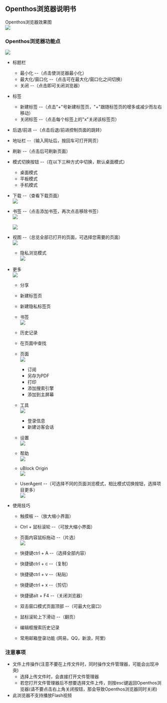 ## Openthos浏览器说明书
Openthos浏览器效果图  
![](../pic/soft/Internet_58/Internet_home.png)

### Openthos浏览器功能点
![](../pic/soft/Internet_58/Internet_overview.png)

   - 标题栏
      - 最小化 --（点击使浏览器最小化）
      - 最大化/窗口化 --（点击可在最大化/窗口化之间切换）
      - 关闭 --（点击即可关闭浏览器）
   - 标签
      - 新建标签 --（点击"+"号新建标签页，"+"跟随标签页的增多或减少而左右移动）
      - 关闭标签 --（点击每个标签上的"x"关闭该标签页）
   - 后退/前进 --（点击后退/前进控制页面的跳转）
   - 地址栏 --（输入网址后，按回车可打开网页）
   - 刷新 --（点击后可刷新页面）
   - 模式切换按钮 --（在以下三种方式中切换，默认桌面模式）
      - 桌面模式
      - 平板模式
      - 手机模式
   - 下载 --（查看下载页面）  
![](../pic/soft/Internet_58/Internet_Downloads.png)
   - 书签 --（点击添加书签，再次点击移除书签）  
![](../pic/soft/Internet_58/Internet_mark.png)<br />  
![](../pic/soft/Internet_58/Internet_unmark.png)

   - 视图 --（总览全部已打开的页面，可选择您需要的页面）  
![](../pic/soft/Internet_58/Internet_view.png)

      - 隐私浏览模式  
![](../pic/soft/Internet_58/Internet_private.png)

   - 更多  
![](../pic/soft/Internet_58/Internet_more.png)

      - 分享
      - 新建标签页
      - 新建隐私标签页
      - 书签  
![](../pic/soft/Internet_58/Internet_bookmarks.png)

      - 历史记录
      - 在页面中查找
      - 页面  
![](../pic/soft/Internet_58/Internet_page.png)

         - 订阅
         - 另存为PDF
         - 打印
         - 添加搜索引擎
         - 添加到主屏幕
      - 工具  
![](../pic/soft/Internet_58/Internet_tools.png)

         - 登录信息
         - 新建访客会话
      - 设置  
![](../pic/soft/Internet_58/Internet_setting.png)

      - 帮助  
![](../pic/soft/Internet_58/Internet_help.png)

      - uBlock Origin  
![](../pic/soft/Internet_58/Internet_ublock.png)

      - UserAgent --（可选择不同的页面浏览模式，相比模式切换按钮，选择项目更多）  
![](../pic/soft/Internet_58/Internet_agent.png)

   - 使用技巧
      - 触摸板 --（放大缩小界面）
      - Ctrl + 鼠标滚轮 --（可放大缩小界面）
      - 页面内容鼠标拖动 --（片选）  
![](../pic/soft/Internet_58/Internet_choose.png)

      - 快捷键ctrl + A --（选择全部内容）
      - 快捷键ctrl + c --（复制）
      - 快捷键ctrl + v --（粘贴）
      - 快捷键ctrl + x --（剪切）
      - 快捷键alt + F4 --（关闭浏览器）
      - 双击窗口模式页面顶部 --（可最大化窗口）
      - 鼠标滚轮上下滑动 --（翻页）
      - 编辑框搜索历史记录
      - 常用邮箱登录功能 (网易，QQ，新浪，阿里)

### 注意事项
   -  文件上传操作(注意不要在上传文件时，同时操作文件管理器，可能会出现冲突)
      - 选择上传文件时，会直接打开文件管理器
      - 若您打开文件管理器后不想要选择文件上传，则按esc键返回Openthos浏览器(请不要点击右上角关闭按钮，那会导致Openthos浏览器同时关闭)
   - 此浏览器不支持播放Flash视频
